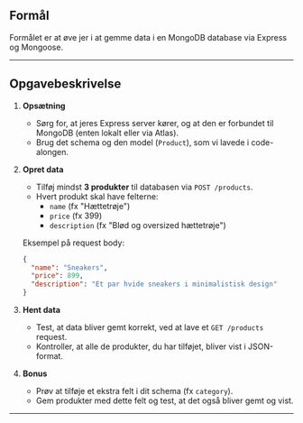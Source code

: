 ## Formål
Formålet er at øve jer i at gemme data i en MongoDB database via Express og Mongoose.

---

## Opgavebeskrivelse
1. **Opsætning**
   - Sørg for, at jeres Express server kører, og at den er forbundet til MongoDB (enten lokalt eller via Atlas).
   - Brug det schema og den model (`Product`), som vi lavede i code-alongen.

2. **Opret data**
   - Tilføj mindst **3 produkter** til databasen via `POST /products`.
   - Hvert produkt skal have felterne:
     - `name` (fx "Hættetrøje")
     - `price` (fx 399)
     - `description` (fx "Blød og oversized hættetrøje")

   Eksempel på request body:
   ```json
   {
     "name": "Sneakers",
     "price": 899,
     "description": "Et par hvide sneakers i minimalistisk design"
   }
   ```

3. **Hent data**
   - Test, at data bliver gemt korrekt, ved at lave et `GET /products` request.
   - Kontroller, at alle de produkter, du har tilføjet, bliver vist i JSON-format.

4. **Bonus**
   - Prøv at tilføje et ekstra felt i dit schema (fx `category`).
   - Gem produkter med dette felt og test, at det også bliver gemt og vist.

---